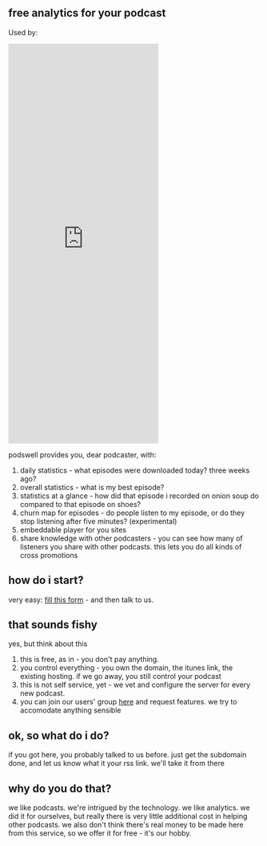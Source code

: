 ## free analytics for your podcast

Used by:
<iframe width="300" height="800" src="https://podswell.com/customers" frameborder="0" ></iframe>

podswell provides you, dear podcaster, with:
1. daily statistics - what episodes were downloaded today? three weeks ago?
2. overall statistics - what is my best episode?
3. statistics at a glance - how did that episode i recorded on onion soup do compared to that episode on shoes?
4. churn map for episodes - do people listen to my episode, or do they stop listening after five minutes? (experimental)
5. embeddable player for you sites
6. share knowledge with other podcasters - you can see how many of listeners you share with other podcasts. this lets you do all kinds of cross promotions 

## how do i start?

very easy:  [fill this form](https://docs.google.com/forms/d/e/1FAIpQLSeX-_iSUB5XGaOMiavTKn6M5VjYKPC21MaE4il6G1eawTZDqQ/viewform?entry.71613343&entry.491095781&entry.1470118988) - and then talk to us.

## that sounds fishy

yes, but think about this
1. this is free, as in - you don't pay anything.
2. you control everything - you own the domain, the itunes link, the existing hosting. if we go away, you still control your podcast
3. this is not self service, yet - we vet and configure the server for every new podcast.
4. you can join our users' group [here](https://www.facebook.com/groups/231006223976425/) and request features. we try to accomodate anything sensible

## ok, so what do i do?

if you got here, you probably talked to us before. just get the subdomain done, and let us know what it your rss link. we'll take it from there

## why do you do that?

we like podcasts. we're intrigued by the technology. we like analytics. we did it for ourselves, but really there is very little additional cost in helping other podcasts. we also don't think there's real money to be made here from this service, so we offer it for free - it's our hobby.

